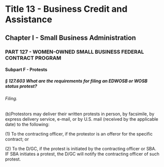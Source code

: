 
# Title 13 - Business Credit and Assistance
## Chapter I - Small Business Administration
### PART 127 - WOMEN-OWNED SMALL BUSINESS FEDERAL CONTRACT PROGRAM
#### Subpart F - Protests
##### § 127.603 What are the requirements for filing an EDWOSB or WOSB status protest?
###### Filing.

(b)Protestors may deliver their written protests in person, by facsimile, by express delivery service, e-mail, or by U.S. mail (received by the applicable date) to the following:

(1) To the contracting officer, if the protestor is an offeror for the specific contract; or

(2) To the D/GC, if the protest is initiated by the contracting officer or SBA. IF SBA initiates a protest, the D/GC will notify the contracting officer of such protest.
